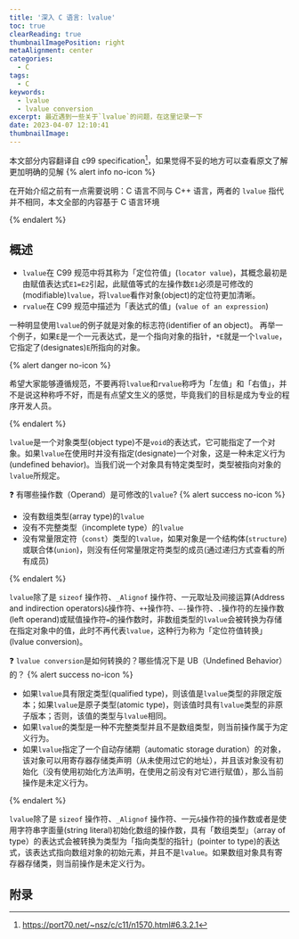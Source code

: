 ```yaml
---
title: '深入 C 语言: lvalue'
toc: true
clearReading: true
thumbnailImagePosition: right
metaAlignment: center
categories:
  - C
tags:
  - C
keywords:
  - lvalue
  - lvalue conversion
excerpt: 最近遇到一些关于`lvalue`的问题，在这里记录一下
date: 2023-04-07 12:10:41
thumbnailImage:
---
```

<!-- toc -->


本文部分内容翻译自 c99 specification[^1]，如果觉得不妥的地方可以查看原文了解更加明确的见解
{% alert info no-icon %}

在开始介绍之前有一点需要说明：C 语言不同与 C++ 语言，两者的 `lvalue` 指代并不相同，本文全部的内容基于 C 语言环境

{% endalert %}

## 概述

- `lvalue`在 C99 规范中将其称为「定位符值」(`locator value`)，其概念最初是由赋值表达式`E1=E2`引起，此赋值等式的左操作数`E1`必须是可修改的(modifiable)`lvalue`，将`lvalue`看作对象(object)的定位符更加清晰。
- `rvalue`在 C99 规范中描述为「表达式的值」(`value of an expression`)

一种明显使用`lvalue`的例子就是对象的标志符(identifier of an object)。
再举一个例子，如果`E`是一个一元表达式，是一个指向对象的指针，`*E`就是一个`lvalue`，它指定了(designates)`E`所指向的对象。

{% alert danger no-icon %}

希望大家能够遵循规范，不要再将`lvalue`和`rvalue`称呼为「左值」和「右值」，并不是说这种称呼不好，而是有点望文生义的感觉，毕竟我们的目标是成为专业的程序开发人员。

{% endalert %}

`lvalue`是一个对象类型(object type)不是`void`的表达式，它可能指定了一个对象。如果`lvalue`在使用时并没有指定(designate)一个对象，这是一种未定义行为(undefined behavior)。当我们说一个对象具有特定类型时，类型被指向对象的`lvalue`所规定。

:question: 有哪些操作数（Operand）是可修改的`lvalue`?
{% alert success no-icon %}

- 没有数组类型(array type)的`lvalue`
- 没有不完整类型（incomplete type）的`lvalue`
- 没有常量限定符（`const`）类型的`lvalue`，如果对象是一个结构体(`structure`)或联合体(`union`)，则没有任何常量限定符类型的成员(通过递归方式查看的所有成员)

{% endalert %}

`lvalue`除了是 `sizeof` 操作符、`_Alignof` 操作符、一元取址及间接运算(Address and indirection operators)`&`操作符、`++`操作符、`—-`操作符、`.`操作符的左操作数(left operand)或赋值操作符`=`的操作数时，非数组类型的`lvalue`会被转换为存储在指定对象中的值，此时不再代表`lvalue`，这种行为称为「定位符值转换」(lvalue conversion)。

:question: `lvalue conversion`是如何转换的？哪些情况下是 UB（Undefined Behavior）的？
{% alert success no-icon %}

- 如果`lvalue`具有限定类型(qualified type)，则该值是`lvalue`类型的非限定版本；如果`lvalue`是原子类型(atomic type)，则该值时具有`lvalue`类型的非原子版本；否则，该值的类型与`lvalue`相同。
- 如果`lvalue`的类型是一种不完整类型并且不是数组类型，则当前操作属于为定义行为。
- 如果`lvalue`指定了一个自动存储期（automatic storage duration）的对象，该对象可以用寄存器存储类声明（从未使用过它的地址），并且该对象没有初始化（没有使用初始化方法声明，在使用之前没有对它进行赋值），那么当前操作是未定义行为。

{% endalert %}

`lvalue`除了是 `sizeof` 操作符、`_Alignof` 操作符、一元`&`操作符的操作数或者是使用字符串字面量(string literal)初始化数组的操作数，具有「数组类型」（array of type）的表达式会被转换为类型为「指向类型的指针」(pointer to type)的表达式，该表达式指向数组对象的初始元素，并且不是`lvalue`。如果数组对象具有寄存器存储类，则当前操作是未定义行为。

## 附录

[^1]: https://port70.net/~nsz/c/c11/n1570.html#6.3.2.1
